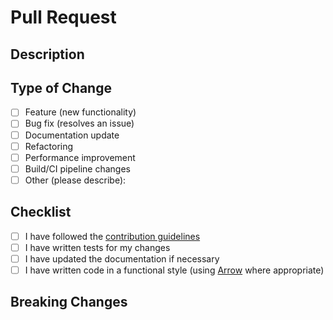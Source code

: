 # Pull Request

## Description
<!-- Provide a clear and concise description of the changes you've made -->

## Type of Change
<!-- Please check the option that best describes your PR -->
- [ ] Feature (new functionality)
- [ ] Bug fix (resolves an issue)
- [ ] Documentation update
- [ ] Refactoring
- [ ] Performance improvement
- [ ] Build/CI pipeline changes
- [ ] Other (please describe):

## Checklist
<!-- Please check all that apply -->
- [ ] I have followed the [contribution guidelines](../CONTRIBUTING.md)
- [ ] I have written tests for my changes
- [ ] I have updated the documentation if necessary
- [ ] I have written code in a functional style (using [Arrow](https://arrow-kt.io/) where appropriate)

## Breaking Changes
<!-- List any breaking changes and migration steps if applicable -->
